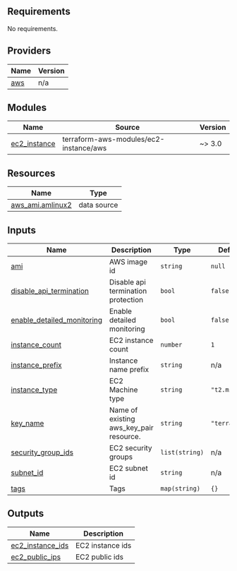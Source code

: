 ## Requirements

No requirements.

## Providers

| Name | Version |
|------|---------|
| <a name="provider_aws"></a> [aws](#provider\_aws) | n/a |

## Modules

| Name | Source | Version |
|------|--------|---------|
| <a name="module_ec2_instance"></a> [ec2\_instance](#module\_ec2\_instance) | terraform-aws-modules/ec2-instance/aws | ~> 3.0 |

## Resources

| Name | Type |
|------|------|
| [aws_ami.amlinux2](https://registry.terraform.io/providers/hashicorp/aws/latest/docs/data-sources/ami) | data source |

## Inputs

| Name | Description | Type | Default | Required |
|------|-------------|------|---------|:--------:|
| <a name="input_ami"></a> [ami](#input\_ami) | AWS image id | `string` | `null` | no |
| <a name="input_disable_api_termination"></a> [disable\_api\_termination](#input\_disable\_api\_termination) | Disable api termination protection | `bool` | `false` | no |
| <a name="input_enable_detailed_monitoring"></a> [enable\_detailed\_monitoring](#input\_enable\_detailed\_monitoring) | Enable detailed monitoring | `bool` | `false` | no |
| <a name="input_instance_count"></a> [instance\_count](#input\_instance\_count) | EC2 instance count | `number` | `1` | no |
| <a name="input_instance_prefix"></a> [instance\_prefix](#input\_instance\_prefix) | Instance name prefix | `string` | n/a | yes |
| <a name="input_instance_type"></a> [instance\_type](#input\_instance\_type) | EC2 Machine type | `string` | `"t2.micro"` | no |
| <a name="input_key_name"></a> [key\_name](#input\_key\_name) | Name of existing aws\_key\_pair resource. | `string` | `"terraform"` | no |
| <a name="input_security_group_ids"></a> [security\_group\_ids](#input\_security\_group\_ids) | EC2 security groups | `list(string)` | n/a | yes |
| <a name="input_subnet_id"></a> [subnet\_id](#input\_subnet\_id) | EC2 subnet id | `string` | n/a | yes |
| <a name="input_tags"></a> [tags](#input\_tags) | Tags | `map(string)` | `{}` | no |

## Outputs

| Name | Description |
|------|-------------|
| <a name="output_ec2_instance_ids"></a> [ec2\_instance\_ids](#output\_ec2\_instance\_ids) | EC2 instance ids |
| <a name="output_ec2_public_ips"></a> [ec2\_public\_ips](#output\_ec2\_public\_ips) | EC2 public ids |
